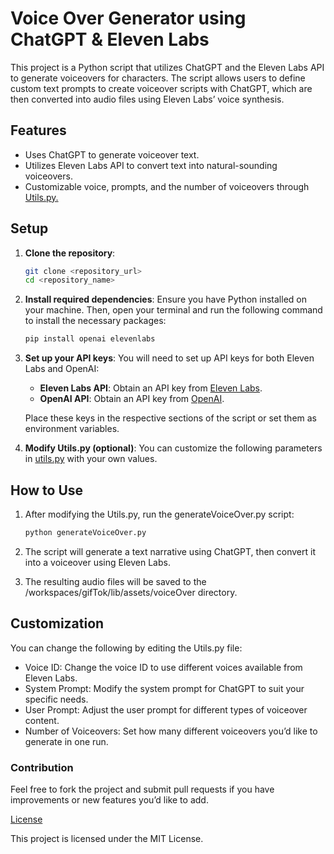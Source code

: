 # Voice Over Generator using ChatGPT & Eleven Labs

This project is a Python script that utilizes ChatGPT and the Eleven Labs API to generate voiceovers for characters. The script allows users to define custom text prompts to create voiceover scripts with ChatGPT, which are then converted into audio files using Eleven Labs’ voice synthesis.

## Features
- Uses ChatGPT to generate voiceover text.
- Utilizes Eleven Labs API to convert text into natural-sounding voiceovers.
- Customizable voice, prompts, and the number of voiceovers through [Utils.py.](/workspaces/generativeVoiceOver/utils.py)

## Setup

1. **Clone the repository**:
   ```bash
   git clone <repository_url>
   cd <repository_name>

2.	**Install required dependencies**:
    Ensure you have Python installed on your machine. Then, open your terminal and run the following command to install the necessary packages:

    ```bash
    pip install openai elevenlabs

3.	**Set up your API keys**:
    You will need to set up API keys for both Eleven Labs and OpenAI:

    - **Eleven Labs API**: Obtain an API key from [Eleven Labs](https://www.elevenlabs.io).
    - **OpenAI API**: Obtain an API key from [OpenAI](https://openai.com).

    Place these keys in the respective sections of the script or set them as environment variables.

4.	**Modify Utils.py (optional)**:
    You can customize the following parameters in [utils.py](/workspaces/generativeVoiceOver/utils.py) with your own values.

## How to Use

1.	After modifying the Utils.py, run the generateVoiceOver.py script:
    ```bash 
    python generateVoiceOver.py

2.	The script will generate a text narrative using ChatGPT, then convert it into a voiceover using Eleven Labs.

3.	The resulting audio files will be saved to the /workspaces/gifTok/lib/assets/voiceOver directory.

## Customization

You can change the following by editing the Utils.py file:

- Voice ID: Change the voice ID to use different voices available from Eleven Labs.
- System Prompt: Modify the system prompt for ChatGPT to suit your specific needs.
- User Prompt: Adjust the user prompt for different types of voiceover content.
- Number of Voiceovers: Set how many different voiceovers you’d like to generate in one run.

### Contribution

Feel free to fork the project and submit pull requests if you have improvements or new features you’d like to add.

[License](/workspaces/generativeVoiceOver/LICENSE)

This project is licensed under the MIT License.